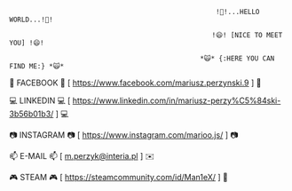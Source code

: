                                                         !👋!...HELLO WORLD...!👋!
   
                                                       !😄! [NICE TO MEET YOU] !😄!
   
                                                    *🙀* {:HERE YOU CAN FIND ME:} *🙀*


📲 FACEBOOK 📲 [ https://www.facebook.com/mariusz.perzynski.9 ] 📲


💻 LINKEDIN 💻 [ https://www.linkedin.com/in/mariusz-perzy%C5%84ski-3b56b01b3/ ] 💻



📷 INSTAGRAM 📷 [ https://www.instagram.com/marioo.js/ ] 📷



📫 E-MAIL 📫 [ m.perzyk@interia.pl ] ✉️


🎮 STEAM 🎮 [ https://steamcommunity.com/id/Man1eX/ ] 👾




